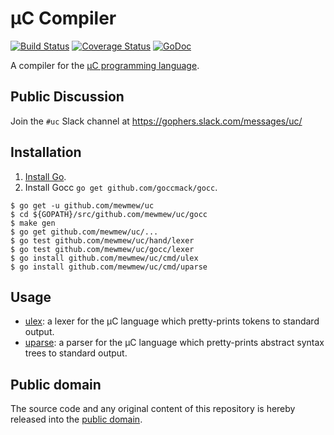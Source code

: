 # µC Compiler

[![Build Status](https://travis-ci.org/mewmew/uc.svg?branch=dev)](https://travis-ci.org/mewmew/uc)
[![Coverage Status](https://coveralls.io/repos/github/mewmew/uc/badge.svg?branch=dev)](https://coveralls.io/github/mewmew/uc?branch=dev)
[![GoDoc](https://godoc.org/github.com/mewmew/uc?status.svg)](https://godoc.org/github.com/mewmew/uc)

A compiler for the [µC programming language](https://www.it.uu.se/katalog/aleji304/CompilersProject/uc.html).

## Public Discussion

Join the `#uc` Slack channel at https://gophers.slack.com/messages/uc/

## Installation

1. [Install Go](https://golang.org/doc/install).
2. Install Gocc `go get github.com/goccmack/gocc`.

```
$ go get -u github.com/mewmew/uc
$ cd ${GOPATH}/src/github.com/mewmew/uc/gocc
$ make gen
$ go get github.com/mewmew/uc/...
$ go test github.com/mewmew/uc/hand/lexer
$ go test github.com/mewmew/uc/gocc/lexer
$ go install github.com/mewmew/uc/cmd/ulex
$ go install github.com/mewmew/uc/cmd/uparse
```

## Usage

* [ulex](https://godoc.org/github.com/mewmew/uc/cmd/ulex): a lexer for the µC language which pretty-prints tokens to standard output.
* [uparse](https://godoc.org/github.com/mewmew/uc/cmd/uparse): a parser for the µC language which pretty-prints abstract syntax trees to standard output.

## Public domain

The source code and any original content of this repository is hereby released into the [public domain].

[public domain]: https://creativecommons.org/publicdomain/zero/1.0/
